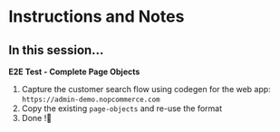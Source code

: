 # Instructions and Notes

## In this session...

**E2E Test - Complete Page Objects**
1. Capture the customer search flow using codegen for the web app: `https://admin-demo.nopcommerce.com`
2. Copy the existing `page-objects` and re-use the format
3. Done !🎉


